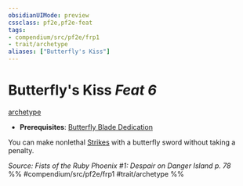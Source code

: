 ```yaml
---
obsidianUIMode: preview
cssclass: pf2e,pf2e-feat
tags:
- compendium/src/pf2e/frp1
- trait/archetype
aliases: ["Butterfly's Kiss"]
---
```

# Butterfly's Kiss  *Feat 6*  
[archetype](../../rules/traits/archetype.md)  

- **Prerequisites**: [Butterfly Blade Dedication](butterfly-blade-dedication-frp1.md)

You can make nonlethal [Strikes](../../rules/actions/strike.md) with a butterfly sword without taking a penalty.

*Source: Fists of the Ruby Phoenix #1: Despair on Danger Island p. 78*  
%% #compendium/src/pf2e/frp1 #trait/archetype %%